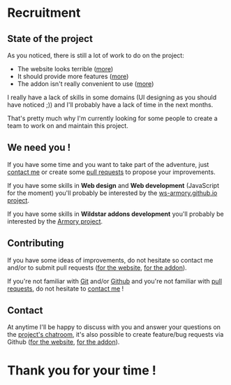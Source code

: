 # Recruitment #

## State of the project ##

As you noticed, there is still a lot of work to do on the project:
* The website looks terrible ([more](https://github.com/ws-armory/ws-armory.github.io/issues/2))
* It should provide more features ([more](https://github.com/ws-armory/ws-armory.github.io/issues/4))
* The addon isn't really convenient to use ([more](https://github.com/ws-armory/Armory/issues/3))

I really have a lack of skills in some domains (UI designing as you should have noticed ;)) and I'll probably have a lack of time in the next months.

That's pretty much why I'm currently looking for some people to create a team to work on and maintain this project.


## We need you ! ##

If you have some time and you want to take part of the adventure, just [contact me](http://github.com/olbat) or create some [pull requests](https://help.github.com/articles/creating-a-pull-request/) to propose your improvements.

If you have some skills in **Web design** and **Web development** (JavaScript for the moment) you'll probably be interested by the [ws-armory.github.io project](http://github.io/ws-armory/ws-armory.github.io).

If you have some skills in **Wildstar addons development** you'll probably be interested by the [Armory project](http://github.io/ws-armory/Armory).


## Contributing ##

If you have some ideas of improvements, do not hesitate so contact me and/or to submit pull requests ([for the website](https://github.com/ws-armory/ws-armory.github.io/pulls), [for the addon](https://github.com/ws-armory/Armory/pulls)).

If you're not familiar with [Git](http://git-scm.com/book/en/v2/Getting-Started-About-Version-Control) and/or [Github](https://try.github.io/) and you're not familiar with [pull requests](https://help.github.com/articles/creating-a-pull-request/), do not hesitate to [contact me](http://github.com/olbat) !


## Contact ##

At anytime I'll be happy to discuss with you and answer your questions on the [project's chatroom](http://gitter.im/ws-armory/chat/~chat), it's also possible to create feature/bug requests via Github ([for the website](https://github.com/ws-armory/ws-armory.github.io/issues), [for the addon](https://github.com/ws-armory/Armory/issues)).


# Thank you for your time ! #
